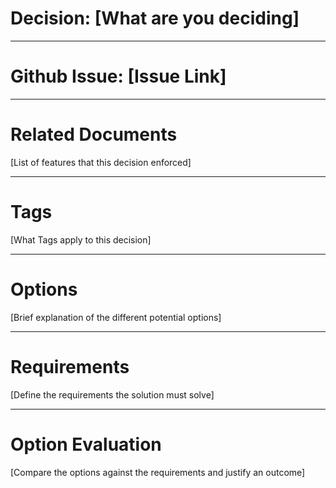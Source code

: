
# Decision: [What are you deciding]
---
# Github Issue: [Issue Link]
---
# Related Documents
[List of features that this decision enforced]

---
# Tags
[What Tags apply to this decision]

---
# Options
[Brief explanation of the different potential options]

---

# Requirements
[Define the requirements the solution must solve]

---
# Option Evaluation
[Compare the options against the requirements and justify an outcome]